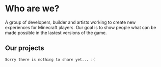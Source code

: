 # Who are we?

A group of developers, builder and artists working to create new experiences for Minecraft players. Our goal is to show people what can be made possible in the lastest versions of the game.

## Our projects

`Sorry there is nothing to share yet... :(`
